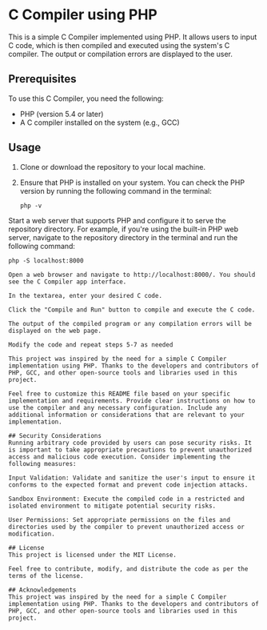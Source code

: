 # C Compiler using PHP

This is a simple C Compiler implemented using PHP. It allows users to input C code, which is then compiled and executed using the system's C compiler. The output or compilation errors are displayed to the user.

## Prerequisites

To use this C Compiler, you need the following:

- PHP (version 5.4 or later)
- A C compiler installed on the system (e.g., GCC)

## Usage

1. Clone or download the repository to your local machine.

2. Ensure that PHP is installed on your system. You can check the PHP version by running the following command in the terminal:

   ```shell
   php -v
Start a web server that supports PHP and configure it to serve the repository directory. For example, if you're using the built-in PHP web server, navigate to the repository directory in the terminal and run the following command:

   ```shell
   php -S localhost:8000
   
Open a web browser and navigate to http://localhost:8000/. You should see the C Compiler app interface.

In the textarea, enter your desired C code.

Click the "Compile and Run" button to compile and execute the C code.

The output of the compiled program or any compilation errors will be displayed on the web page.

Modify the code and repeat steps 5-7 as needed

This project was inspired by the need for a simple C Compiler implementation using PHP. Thanks to the developers and contributors of PHP, GCC, and other open-source tools and libraries used in this project.

Feel free to customize this README file based on your specific implementation and requirements. Provide clear instructions on how to use the compiler and any necessary configuration. Include any additional information or considerations that are relevant to your implementation.

## Security Considerations
Running arbitrary code provided by users can pose security risks. It is important to take appropriate precautions to prevent unauthorized access and malicious code execution. Consider implementing the following measures:

Input Validation: Validate and sanitize the user's input to ensure it conforms to the expected format and prevent code injection attacks.

Sandbox Environment: Execute the compiled code in a restricted and isolated environment to mitigate potential security risks.

User Permissions: Set appropriate permissions on the files and directories used by the compiler to prevent unauthorized access or modification.

## License
This project is licensed under the MIT License.

Feel free to contribute, modify, and distribute the code as per the terms of the license.

## Acknowledgements
This project was inspired by the need for a simple C Compiler implementation using PHP. Thanks to the developers and contributors of PHP, GCC, and other open-source tools and libraries used in this project.
